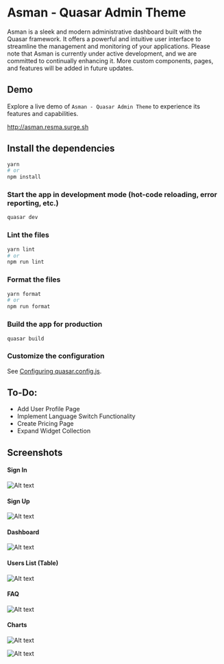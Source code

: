 # Asman - Quasar Admin Theme

Asman is a sleek and modern administrative dashboard built with the Quasar framework. It offers a powerful and intuitive user interface to streamline the management and monitoring of your applications. Please note that Asman is currently under active development, and we are committed to continually enhancing it. More custom components, pages, and features will be added in future updates.

## Demo

Explore a live demo of `Asman - Quasar Admin Theme` to experience its features and capabilities.

http://asman.resma.surge.sh

## Install the dependencies

```bash
yarn
# or
npm install
```

### Start the app in development mode (hot-code reloading, error reporting, etc.)

```bash
quasar dev
```

### Lint the files

```bash
yarn lint
# or
npm run lint
```

### Format the files

```bash
yarn format
# or
npm run format
```

### Build the app for production

```bash
quasar build
```

### Customize the configuration

See [Configuring quasar.config.js](https://v2.quasar.dev/quasar-cli-vite/quasar-config-js).

## To-Do:

-   Add User Profile Page
-   Implement Language Switch Functionality
-   Create Pricing Page
-   Expand Widget Collection

## Screenshots

#### Sign In

![Alt text](src/assets/screenshots/Sign-in.png?raw=true "Screenshot")

#### Sign Up

![Alt text](src/assets/screenshots/Sign-up.png?raw=true "Screenshot")

#### Dashboard

![Alt text](src/assets/screenshots/Dashboard.png?raw=true "Screenshot")

#### Users List (Table)

![Alt text](src/assets/screenshots/Users-list.png?raw=true "Screenshot")

#### FAQ

![Alt text](src/assets/screenshots/FAQ.png?raw=true "Screenshot")

#### Charts

![Alt text](src/assets/screenshots/Charts-1.png?raw=true "Screenshot")

![Alt text](src/assets/screenshots/Charts-2.png?raw=true "Screenshot")
